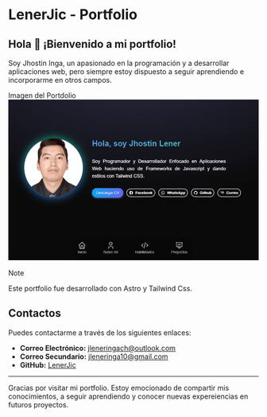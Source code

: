# LenerJic - Portfolio

## Hola 🙌 ¡Bienvenido a mi portfolio!

Soy Jhostin Inga, un apasionado en la programación y a desarrollar aplicaciones web, pero siempre estoy dispuesto a seguir aprendiendo e incorporarme en otros campos.

Imagen del Portdolio![](Image_1.png)

> [!NOTE]
> Este portfolio fue desarrollado con Astro y Tailwind Css.

## Contactos

Puedes contactarme a través de los siguientes enlaces:

- **Correo Electrónico:** [jleneringach@outlook.com](mailto:jleneringach@outlook.com)
- **Correo Secundario:** [jleneringa10@gmail.com](mailto:jleneringa10@gmail.com)
- **GitHub:** [LenerJic](https://github.com/LenerJic)

---

Gracias por visitar mi portfolio. Estoy emocionado de compartir mis conocimientos, a seguir aprendiendo y conocer nuevas expereiencias en futuros proyectos.
